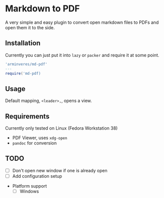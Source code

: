 # Markdown to PDF

A very simple and easy plugin to convert open markdown files to PDFs and open them it to the side.

## Installation

Currently you can just put it into `lazy` or `packer` and require it at some point.

```lua
'arminveres/md-pdf'
---
require('md-pdf)
```

## Usage

Default mapping, `<leader>,`, opens a view.

## Requirements

Currently only tested on Linux (Fedora Workstation 38)

- PDF Viewer, uses `xdg-open`
- `pandoc` for conversion

## TODO

- [ ] Don't open new window if one is already open
- [ ] Add configuration setup
- Platform support
  - [ ] Windows
